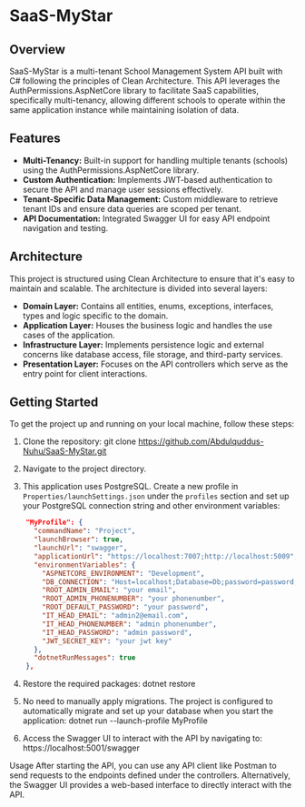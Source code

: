 # SaaS-MyStar

## Overview
SaaS-MyStar is a multi-tenant School Management System API built with C# following the principles of Clean Architecture. This API leverages the AuthPermissions.AspNetCore library to facilitate SaaS capabilities, specifically multi-tenancy, allowing different schools to operate within the same application instance while maintaining isolation of data.

## Features
- **Multi-Tenancy:** Built-in support for handling multiple tenants (schools) using the AuthPermissions.AspNetCore library.
- **Custom Authentication:** Implements JWT-based authentication to secure the API and manage user sessions effectively.
- **Tenant-Specific Data Management:** Custom middleware to retrieve tenant IDs and ensure data queries are scoped per tenant.
- **API Documentation:** Integrated Swagger UI for easy API endpoint navigation and testing.

## Architecture
This project is structured using Clean Architecture to ensure that it's easy to maintain and scalable. The architecture is divided into several layers:
- **Domain Layer:** Contains all entities, enums, exceptions, interfaces, types and logic specific to the domain.
- **Application Layer:** Houses the business logic and handles the use cases of the application.
- **Infrastructure Layer:** Implements persistence logic and external concerns like database access, file storage, and third-party services.
- **Presentation Layer:** Focuses on the API controllers which serve as the entry point for client interactions.

## Getting Started
To get the project up and running on your local machine, follow these steps:
1. Clone the repository:
git clone https://github.com/Abdulquddus-Nuhu/SaaS-MyStar.git

2. Navigate to the project directory.
3. This application uses PostgreSQL. Create a new profile in `Properties/launchSettings.json` under the `profiles` section and set up your PostgreSQL connection string and other environment variables:
```json
    "MyProfile": {
      "commandName": "Project",
      "launchBrowser": true,
      "launchUrl": "swagger",
      "applicationUrl": "https://localhost:7007;http://localhost:5009",
      "environmentVariables": {
        "ASPNETCORE_ENVIRONMENT": "Development",
        "DB_CONNECTION": "Host=localhost;Database=Db;password=password;username=postgres;",
        "ROOT_ADMIN_EMAIL": "your email",
        "ROOT_ADMIN_PHONENUMBER": "your phonenumber",
        "ROOT_DEFAULT_PASSWORD": "your password",
        "IT_HEAD_EMAIL": "admin2@email.com",
        "IT_HEAD_PHONENUMBER": "admin phonenumber",
        "IT_HEAD_PASSWORD": "admin password",
        "JWT_SECRET_KEY": "your jwt key"
      },
      "dotnetRunMessages": true
    },

```
4. Restore the required packages:
   dotnet restore
   
5. No need to manually apply migrations. The project is configured to automatically migrate and set up your database when you start the application:
  dotnet run --launch-profile MyProfile

6. Access the Swagger UI to interact with the API by navigating to:
   https://localhost:5001/swagger

Usage
After starting the API, you can use any API client like Postman to send requests to the endpoints defined under the controllers. Alternatively, the Swagger UI provides a web-based interface to directly interact with the API.
